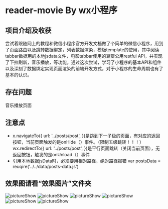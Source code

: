 # reader-movie By wx小程序
##  项目介绍及收获
尝试着跟随网上的教程和微信小程序官方开发文档做了个简单的微信小程序，用到了页面路由以及跳转数据绑定，列表数据渲染，模板template的使用，其中阅读tabbar数据用的本地jsdata文件，电影tabbar使用的豆瓣公用restful API，并实现了下拉刷新，音乐播放，等功能。通过这次尝试，学习了小程序的基本API和组件以及深刻了数据绑定实现页面渲染的前端开发方式，对于小程序的生命周期也有了基本的认识。   
## 存在问题
音乐播放页面
## 注意点  
- x.navigateTo({ url: '../posts/post', })是跳到下一子级的页面，有对应的返回按钮，当前页面触发的是onHide（）事件。（限制五级跳转！！！） wx.redirectTo({ url: '../posts/post', })是平行页面跳转（关闭当前页面），无返回按钮，触发的是onUnload（）事件
- 引用本地数据jsData时，必须要用相对路径，绝对路径报错 var postsData = reuqire('../../data/posts-data.js') 
## 效果图请看“效果图片”文件夹
![pictureShow]()
![pictureShow]()
![pictureShow]()
![pictureShow]()
![pictureShow]()
![pictureShow]()